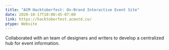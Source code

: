 ```yaml
---
title: "ACM Hacktoberfest: On-Brand Interactive Event Site"
date: 2020-10-17T10:00:45-07:00
link: https://hacktoberfest.acmutd.co/
ptype: Website
---
```


Collaborated with an team of designers and writers to develop a centralized hub for event information.